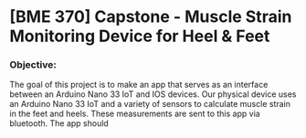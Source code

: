 # [BME 370] Capstone - Muscle Strain Monitoring Device for Heel & Feet

### Objective:  
The goal of this project is to make an app that serves as an interface between an Arduino Nano 33 IoT and IOS devices. Our physical device uses an Arduino Nano 33 IoT and a variety of sensors to calculate muscle strain in the feet and heels. These measurements are sent to this app via bluetooth. The app should  
